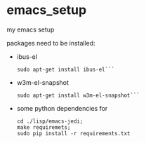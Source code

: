 emacs_setup
===========

my emacs setup

packages need to be installed:
* ibus-el

  ```script
  sudo apt-get install ibus-el```
* w3m-el-snapshot
  
  ```script
  sudo apt-get install w3m-el-snapshot```
* some python dependencies for 

  ```shell
  cd ./lisp/emacs-jedi;
  make requiremets;
  sudo pip install -r requirements.txt
  ```
